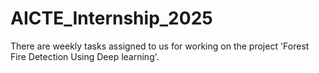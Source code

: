 # AICTE_Internship_2025
There are weekly tasks assigned to us for working on the project 'Forest Fire Detection Using Deep learning'.
